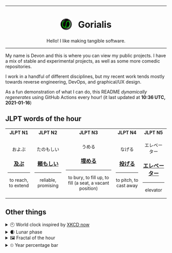 ***

<h1 align="center">
<sub>
    <img src="readme/resources/avatar.png" height="36">
</sub>
&nbsp;
Gorialis
</h1>
<p align="center">
Hello! I like making tangible software.
</p>

***

My name is Devon and this is where you can view my public projects. I have a mix of stable and experimental projects, as well as some more comedic repositories.

I work in a handful of different disciplines, but my recent work tends mostly towards reverse engineering, DevOps, and graphical/UX design.

As a fun demonstration of what I can do, this README *dynamically regenerates* using GitHub Actions every hour! (it last updated at **10:36 UTC, 2021-01-16**)

<h2>JLPT words of the hour</h2>
<table>
    <tr>
        <th>JLPT N1</th>
        <th>JLPT N2</th>
        <th>JLPT N3</th>
        <th>JLPT N4</th>
        <th>JLPT N5</th>
    </tr>
    <tr>
        <td>
            <p align="center">およぶ</p>
            <h3 align="center"><b><a href="https://jisho.org/search/%E5%8F%8A%E3%81%B6">及ぶ</a></b></h3>
            <hr>
            <p align="center">to reach,<wbr> to extend</p>
        </td>
        <td>
            <p align="center">たのもしい</p>
            <h3 align="center"><b><a href="https://jisho.org/search/%E9%A0%BC%E3%82%82%E3%81%97%E3%81%84">頼もしい</a></b></h3>
            <hr>
            <p align="center">reliable,<wbr> promising</p>
        </td>
        <td>
            <p align="center">うめる</p>
            <h3 align="center"><b><a href="https://jisho.org/search/%E5%9F%8B%E3%82%81%E3%82%8B">埋める</a></b></h3>
            <hr>
            <p align="center">to bury,<wbr> to fill up,<wbr> to fill (a seat,<wbr> a vacant position)</p>
        </td>
        <td>
            <p align="center">なげる</p>
            <h3 align="center"><b><a href="https://jisho.org/search/%E6%8A%95%E3%81%92%E3%82%8B">投げる</a></b></h3>
            <hr>
            <p align="center">to pitch,<wbr> to cast away</p>
        </td>
        <td>
            <p align="center">エレベーター</p>
            <h3 align="center"><b><a href="https://jisho.org/search/%E3%82%A8%E3%83%AC%E3%83%99%E3%83%BC%E3%82%BF%E3%83%BC">エレベーター</a></b></h3>
            <hr>
            <p align="center">elevator</p>
        </td>
    </tr>
</table>

<h2>Other things</h2>
<details>
<summary>🕙  World clock inspired by <a href="https://xkcd.com/now">XKCD now</a></summary>

> <img src="generated/now.png" width="512">

</details>
<details>
<summary>🌒 Lunar phase</summary>

The moon is approximately 12.99% through its phase (Waxing Crescent).

</details>
<details>
<summary>&#x1f5bc; Fractal of the hour</summary>

> <img src="generated/fractal.png" width="512">

</details>
<details>
<summary>&#x23f2; Year percentage bar</summary>
<pre><code>2021 [▁▁▁▁▁▁▁▁▁▁▁▁▁▁▁▁▁▁▁▁] 4.23%</code></pre>
</details>
